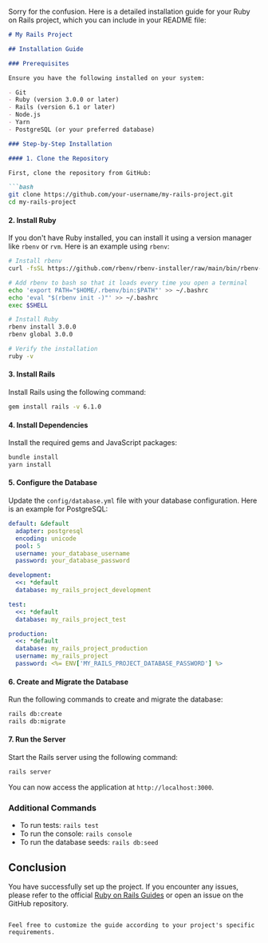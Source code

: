 Sorry for the confusion. Here is a detailed installation guide for your Ruby on Rails project, which you can include in your README file:

```markdown
# My Rails Project

## Installation Guide

### Prerequisites

Ensure you have the following installed on your system:

- Git
- Ruby (version 3.0.0 or later)
- Rails (version 6.1 or later)
- Node.js
- Yarn
- PostgreSQL (or your preferred database)

### Step-by-Step Installation

#### 1. Clone the Repository

First, clone the repository from GitHub:

```bash
git clone https://github.com/your-username/my-rails-project.git
cd my-rails-project
```

#### 2. Install Ruby

If you don't have Ruby installed, you can install it using a version manager like `rbenv` or `rvm`. Here is an example using `rbenv`:

```bash
# Install rbenv
curl -fsSL https://github.com/rbenv/rbenv-installer/raw/main/bin/rbenv-installer | bash

# Add rbenv to bash so that it loads every time you open a terminal
echo 'export PATH="$HOME/.rbenv/bin:$PATH"' >> ~/.bashrc
echo 'eval "$(rbenv init -)"' >> ~/.bashrc
exec $SHELL

# Install Ruby
rbenv install 3.0.0
rbenv global 3.0.0

# Verify the installation
ruby -v
```

#### 3. Install Rails

Install Rails using the following command:

```bash
gem install rails -v 6.1.0
```

#### 4. Install Dependencies

Install the required gems and JavaScript packages:

```bash
bundle install
yarn install
```

#### 5. Configure the Database

Update the `config/database.yml` file with your database configuration. Here is an example for PostgreSQL:

```yaml
default: &default
  adapter: postgresql
  encoding: unicode
  pool: 5
  username: your_database_username
  password: your_database_password

development:
  <<: *default
  database: my_rails_project_development

test:
  <<: *default
  database: my_rails_project_test

production:
  <<: *default
  database: my_rails_project_production
  username: my_rails_project
  password: <%= ENV['MY_RAILS_PROJECT_DATABASE_PASSWORD'] %>
```

#### 6. Create and Migrate the Database

Run the following commands to create and migrate the database:

```bash
rails db:create
rails db:migrate
```

#### 7. Run the Server

Start the Rails server using the following command:

```bash
rails server
```

You can now access the application at `http://localhost:3000`.

### Additional Commands

- To run tests: `rails test`
- To run the console: `rails console`
- To run the database seeds: `rails db:seed`

## Conclusion

You have successfully set up the project. If you encounter any issues, please refer to the official [Ruby on Rails Guides](https://guides.rubyonrails.org/) or open an issue on the GitHub repository.
```

Feel free to customize the guide according to your project's specific requirements.